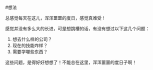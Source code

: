 #想法

总感觉每天在这儿，浑浑噩噩的度日，感觉真难受！

感觉并没有多么大的长进，可是想跳槽的话，有没有想过以下这几个问题：

1. 想去什么样的公司？
2. 现在的技能咋样？
3. 需要学哪些东西？

这些问题，是得好好想想了！不能总在这里，浑浑噩噩的度日子啊！

